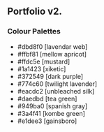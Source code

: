 ## Portfolio v2.

### Colour Palettes

- #dbd8f0 [lavendar web]
- #ffbf81 [mellow apricot]
- #ffdc5e [mustard]
- #1a1423 [xiketic]
- #372549 [dark purple]
- #774c60 [twilight lavender]
- #eacdc2 [unbleached silk]
- #daedbd [tea green]
- #949ba0 [spanish gray]
- #3a4f41 [kombe green]
- #e1dee3 [gainsboro]

